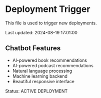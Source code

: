 # Deployment Trigger

This file is used to trigger new deployments.

Last updated: 2024-08-19 17:01:00

## Chatbot Features
- AI-powered book recommendations
- AI-powered podcast recommendations  
- Natural language processing
- Machine learning backend
- Beautiful responsive interface

Status: ACTIVE DEPLOYMENT
